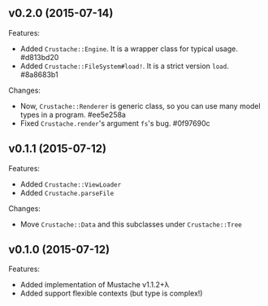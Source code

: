 ## v0.2.0 (2015-07-14)

Features:

  - Added `Crustache::Engine`. It is a wrapper class for typical usage. #d813bd20
  - Added `Crustache::FileSystem#load!`. It is a strict version `load`. #8a8683b1

Changes:

  - Now, `Crustache::Renderer` is generic class,
    so you can use many model types in a program. #ee5e258a
  - Fixed `Crustache.render`'s argument `fs`'s bug. #0f97690c

## v0.1.1 (2015-07-12)

Features:

  - Added `Crustache::ViewLoader`
  - Added `Crustache.parseFile`

Changes:

  - Move `Crustache::Data` and this subclasses under `Crustache::Tree`

## v0.1.0 (2015-07-12)

Features:

  - Added implementation of Mustache v1.1.2+λ
  - Added support flexible contexts (but type is complex!)
